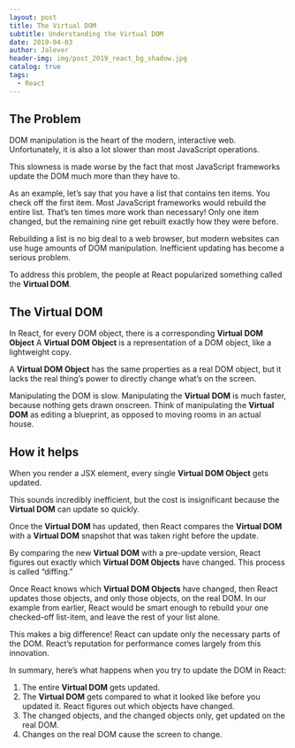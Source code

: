 ```yaml
---
layout: post
title: The Virtual DOM
subtitle: Understanding the Virtual DOM
date: 2019-04-03
author: Jalever
header-img: img/post_2019_react_bg_shadow.jpg
catalog: true
tags:
  - React
---
```


## The Problem
DOM manipulation is the heart of the modern, interactive web. Unfortunately, it is also a lot slower than most JavaScript operations.

This slowness is made worse by the fact that most JavaScript frameworks update the DOM much more than they have to.

As an example, let’s say that you have a list that contains ten items. You check off the first item. Most JavaScript frameworks would rebuild the entire list. That’s ten times more work than necessary! Only one item changed, but the remaining nine get rebuilt exactly how they were before.

Rebuilding a list is no big deal to a web browser, but modern websites can use huge amounts of DOM manipulation. Inefficient updating has become a serious problem.

To address this problem, the people at React popularized something called the <strong>Virtual DOM</strong>.

## The Virtual DOM
In React, for every DOM object, there is a corresponding <strong>Virtual DOM Object</strong> A <strong>Virtual DOM Object</strong> is a representation of a DOM object, like a lightweight copy.

A <strong>Virtual DOM Object</strong> has the same properties as a real DOM object, but it lacks the real thing’s power to directly change what’s on the screen.

Manipulating the DOM is slow. Manipulating the <strong>Virtual DOM</strong> is much faster, because nothing gets drawn onscreen. Think of manipulating the <strong>Virtual DOM</strong> as editing a blueprint, as opposed to moving rooms in an actual house.

## How it helps
When you render a JSX element, every single <strong>Virtual DOM Object</strong> gets updated.

This sounds incredibly inefficient, but the cost is insignificant because the <strong>Virtual DOM</strong> can update so quickly.

Once the <strong>Virtual DOM</strong> has updated, then React compares the <strong>Virtual DOM</strong> with a <strong>Virtual DOM</strong> snapshot that was taken right before the update.

By comparing the new <strong>Virtual DOM</strong> with a pre-update version, React figures out exactly which <strong>Virtual DOM Objects</strong> have changed. This process is called “diffing.”

Once React knows which <strong>Virtual DOM Objects</strong> have changed, then React updates those objects, and only those objects, on the real DOM. In our example from earlier, React would be smart enough to rebuild your one checked-off list-item, and leave the rest of your list alone.

This makes a big difference! React can update only the necessary parts of the DOM. React’s reputation for performance comes largely from this innovation.

In summary, here’s what happens when you try to update the DOM in React:
1. The entire <strong>Virtual DOM</strong> gets updated.
2. The <strong>Virtual DOM</strong> gets compared to what it looked like before you updated it. React figures out which objects have changed.
3. The changed objects, and the changed objects only, get updated on the real DOM.
4. Changes on the real DOM cause the screen to change.
